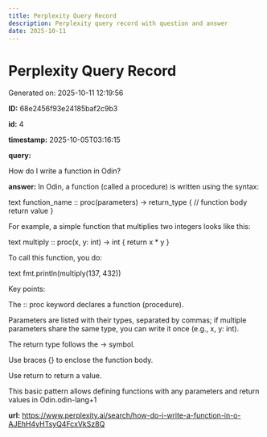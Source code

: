 ```yaml
---
title: Perplexity Query Record
description: Perplexity query record with question and answer
date: 2025-10-11
---
```


# Perplexity Query Record

Generated on: 2025-10-11 12:19:56

**ID:** 68e2456f93e24185baf2c9b3

**id:** 4

**timestamp:** 2025-10-05T03:16:15

**query:**

How do I write a function in Odin?

**answer:** In Odin, a function (called a procedure) is written using the syntax:

text
function_name :: proc(parameters) -> return_type {
    // function body
    return value
}


For example, a simple function that multiplies two integers looks like this:

text
multiply :: proc(x, y: int) -> int {
    return x * y
}


To call this function, you do:

text
fmt.println(multiply(137, 432))


Key points:

The :: proc keyword declares a function (procedure).

Parameters are listed with their types, separated by commas; if multiple parameters share the same type, you can write it once (e.g., x, y: int).

The return type follows the -> symbol.

Use braces {} to enclose the function body.

Use return to return a value.

This basic pattern allows defining functions with any parameters and return values in Odin.odin-lang+1

**url:** https://www.perplexity.ai/search/how-do-i-write-a-function-in-o-AJEhH4yHTsyQ4FcxVkSz8Q

